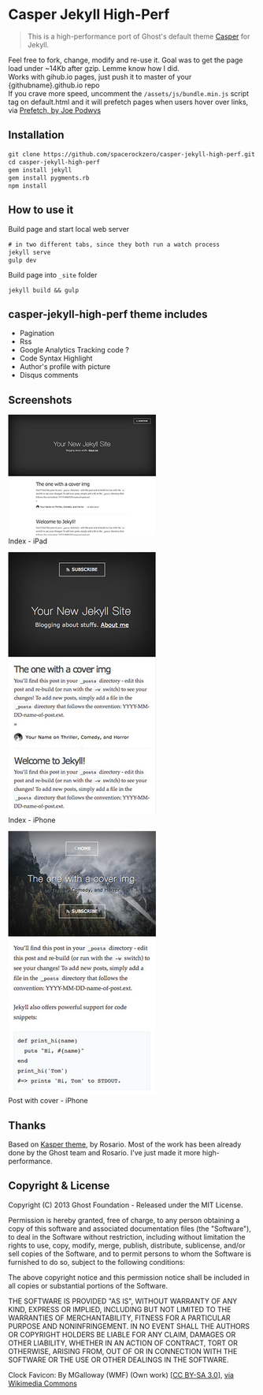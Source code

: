# Casper Jekyll High-Perf

> This is a high-performance port of Ghost's default theme [Casper](https://github.com/tryghost/casper) for Jekyll. 

Feel free to fork, change, modify and re-use it. Goal was to get the page load under ~14Kb after gzip. Lemme know how I did.  
Works with gihub.io pages, just push it to master of your {githubname}.github.io repo  
If you crave more speed, uncomment the `/assets/js/bundle.min.js` script tag on default.html and it will 
prefetch pages when users hover over links, via [Prefetch, by Joe Podwys](https://www.npmjs.com/package/prefetch) 

## Installation

    git clone https://github.com/spacerockzero/casper-jekyll-high-perf.git
    cd casper-jekyll-high-perf
    gem install jekyll
    gem install pygments.rb
    npm install

## How to use it

Build page and start local web server

```
# in two different tabs, since they both run a watch process
jekyll serve
gulp dev
```

Build page into `_site` folder

```
jekyll build && gulp
```

## casper-jekyll-high-perf theme includes

* Pagination
* Rss
* Google Analytics Tracking code ?
* Code Syntax Highlight
* Author's profile with picture
* Disqus comments

## Screenshots

![Index - iPad](assets/images/index-ipad.jpg)  
Index - iPad  

![Index - iPhone](assets/images/index-iphone.jpg)  
Index - iPhone

![Post - iPhone](assets/images/post-with-cover-iphone.jpg)  
Post with cover - iPhone  


## Thanks

Based on [Kasper theme](http://github.com/rosario/kasper), by Rosario. Most of the work has been already done by the Ghost team and Rosario. I've just made it more high-performance.

## Copyright & License

Copyright (C) 2013 Ghost Foundation - Released under the MIT License.

Permission is hereby granted, free of charge, to any person obtaining a copy of this software and associated documentation files (the "Software"), to deal in the Software without restriction, including without limitation the rights to use, copy, modify, merge, publish, distribute, sublicense, and/or sell copies of the Software, and to permit persons to whom the Software is furnished to do so, subject to the following conditions:

The above copyright notice and this permission notice shall be included in all copies or substantial portions of the Software.

THE SOFTWARE IS PROVIDED "AS IS", WITHOUT WARRANTY OF ANY KIND, EXPRESS OR IMPLIED, INCLUDING BUT NOT LIMITED TO THE WARRANTIES OF MERCHANTABILITY, FITNESS FOR A PARTICULAR PURPOSE AND
NONINFRINGEMENT. IN NO EVENT SHALL THE AUTHORS OR COPYRIGHT HOLDERS BE LIABLE FOR ANY CLAIM, DAMAGES OR OTHER LIABILITY, WHETHER IN AN ACTION OF CONTRACT, TORT OR OTHERWISE, ARISING FROM, OUT OF OR IN CONNECTION WITH THE SOFTWARE OR THE USE OR OTHER DEALINGS IN THE SOFTWARE.

Clock Favicon:
By MGalloway (WMF) (Own work) [<a href="http://creativecommons.org/licenses/by-sa/3.0">CC BY-SA 3.0</a>], <a href="https://commons.wikimedia.org/wiki/File%3AClock_icon.svg">via Wikimedia Commons</a>